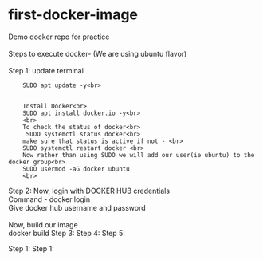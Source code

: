 # first-docker-image
Demo docker repo for practice
<br><br>
Steps to execute docker- (We are using ubuntu flavor)<br>
<br>
Step 1: update terminal<br>

        SUDO apt update -y<br>


        Install Docker<br>
        SUDO apt install docker.io -y<br>
        <br>
        To check the status of docker<br>
         SUDO systemctl status docker<br>
        make sure that status is active if not - <br>
        SUDO systemctl restart docker <br>
        Now rather than using SUDO we will add our user(ie ubuntu) to the docker group<br>
        SUDO usermod -aG docker ubuntu
        <br>
Step 2: Now, login with DOCKER HUB credentials<br> 
         Command - docker login<br> 
       Give docker hub username and password<br> 
        <br>
        Now, build our image<br>
        docker build
Step 3: 
Step 4: 
Step 5: 

Step 1: 
Step 1: 
